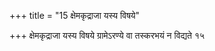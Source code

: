 +++
title = "15 क्षेमकृद्राजा यस्य विषये"

+++
क्षेमकृद्राजा यस्य विषये ग्रामेऽरण्ये वा तस्करभयं न विद्यते १५